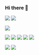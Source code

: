 ### Hi there 👋

<p>
  <a href="shoukou.lee@gmail.com" target="_blank"><img src="https://img.shields.io/badge/shoukou.lee-EA4335?style=flat-square&logo=Gmail&logoColor=white"/></a>
  <a href="https://www.linkedin.com/in/shoukou-lee" target="_blank"><img src="https://img.shields.io/badge/shoukou-0A66C2?style=flat-square&logo=Linkedin&logoColor=white"/></a>
</p>

<p>
  <img src="https://img.shields.io/badge/Spring_Boot-28282B?style=flat-square&logo=spring-boot&logoColor=white"/>
</p>
<p>
  <img src="https://img.shields.io/badge/Java-28282B?style=flat-square&logo=Java&logoColor=white"/>
  <img src="https://img.shields.io/badge/Python3-28282B?style=flat-square&logo=python&logoColor=white"/>
  <img src="https://img.shields.io/badge/C%2B%2B-28282B?style=flat-square&logo=c%2B%2B&logoColor=white"/>
  <img src="https://img.shields.io/badge/CUDA-28282B?style=flat-square&logoColor=white"/>
  <img src="https://img.shields.io/badge/CUDA-28282B?style=flat-square&logoColor=white"/>
</p>

<p>
  <img src="https://github-readme-stats.vercel.app/api?username=shoukou-lee"/>
  <img src="https://github-readme-stats.vercel.app/api/top-langs/?username=shoukou-lee"/>
</p>

<!--
**shoukou-lee/shoukou-lee** is a ✨ _special_ ✨ repository because its `README.md` (this file) appears on your GitHub profile.

Here are some ideas to get you started:

- 🔭 I’m currently working on ...
- 🌱 I’m currently learning ...
- 👯 I’m looking to collaborate on ...
- 🤔 I’m looking for help with ...
- 💬 Ask me about ...
- 📫 How to reach me: ...
- 😄 Pronouns: ...
- ⚡ Fun fact: ...
-->
